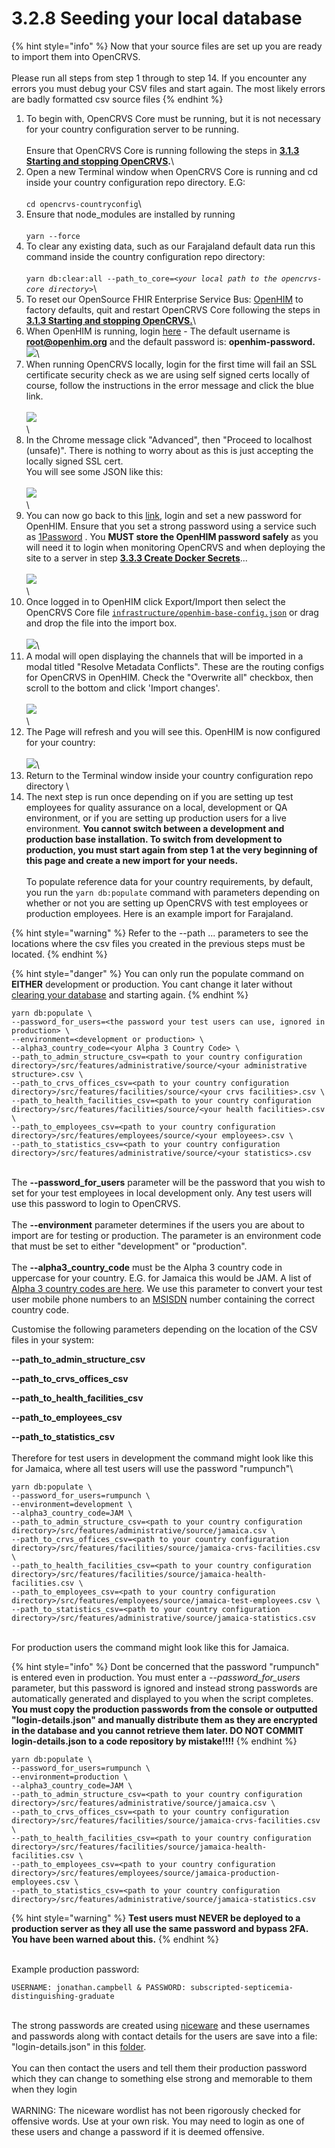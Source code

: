 # 3.2.8 Seeding your local database

{% hint style="info" %}
Now that your source files are set up you are ready to import them into OpenCRVS.\
\
Please run all steps from step 1 through to step 14. If you encounter any errors you must debug your CSV files and start again. The most likely errors are badly formatted csv source files
{% endhint %}

1. To begin with, OpenCRVS Core must be running, but it is not necessary for your country configuration server to be running.\
   \
   Ensure that OpenCRVS Core is running following the steps in [**3.1.3 Starting and stopping OpenCRVS**](../../3.1-set-up-a-development-environment/3.1.3-starting-and-stopping-opencrvs.md)**.**\\
2. Open a new Terminal window when OpenCRVS Core is running and cd inside your country configuration repo directory. E.G:\
   \
   `cd opencrvs-countryconfig`\\
3. Ensure that node\_modules are installed by running\
   \
   `yarn --force`
4. To clear any existing data, such as our Farajaland default data run this command inside the country configuration repo directory:\
   \
   `yarn db:clear:all --path_to_core=`_`<your local path to the opencrvs-core directory>`_\\
5. To reset our OpenSource FHIR Enterprise Service Bus: [OpenHIM](http://openhim.org/) to factory defaults, quit and restart OpenCRVS Core following the steps in [**3.1.3 Starting and stopping OpenCRVS.**](../../3.1-set-up-a-development-environment/3.1.3-starting-and-stopping-opencrvs.md)\\
6. When OpenHIM is running, login [here](http://localhost:8888) - The default username is **root@openhim.org** and the default password is: **openhim-password.**\
   ![](<../../../../.gitbook/assets/image (20).png>)\\
7. When running OpenCRVS locally, login for the first time will fail an SSL certificate security check as we are using self signed certs locally of course, follow the instructions in the error message and click the blue link.\
   \
   ![](<../../../../.gitbook/assets/image (8).png>)\
   \\
8. In the Chrome message click "Advanced", then "Proceed to localhost (unsafe)". There is nothing to worry about as this is just accepting the locally signed SSL cert.\
   You will see some JSON like this:\
   \
   ![](<../../../../.gitbook/assets/image (40).png>)\
   \\
9. You can now go back to this [link](http://localhost:8888/#!/login), login and set a new password for OpenHIM. Ensure that you set a strong password using a service such as [1Password](https://1password.com/) . You **MUST store the OpenHIM password safely** as you will need it to login when monitoring OpenCRVS and when deploying the site to a server in step [**3.3.3 Create Docker Secrets**](../../3.3-set-up-a-server-hosted-environment/3.3.3-provision-a-comms-gateway.md)...\
   \
   ![](<../../../../.gitbook/assets/image (3).png>)\
   \\
10. Once logged in to OpenHIM click Export/Import then select the OpenCRVS Core file [`infrastructure/openhim-base-config.json`](https://github.com/opencrvs/opencrvs-core/blob/master/infrastructure/openhim-base-config.json) or drag and drop the file into the import box.\
    \
    ![](<../../../../.gitbook/assets/image (46).png>)\\
11. A modal will open displaying the channels that will be imported in a modal titled "Resolve Metadata Conflicts". These are the routing configs for OpenCRVS in OpenHIM. Check the "Overwrite all" checkbox, then scroll to the bottom and click 'Import changes'.\
    \
    ![](../../../../.gitbook/assets/194044169-0449814f-5870-48d3-839e-bb425b806a55.png)\
    \\
12. The Page will refresh and you will see this. OpenHIM is now configured for your country:\
    \
    ![](<../../../../.gitbook/assets/image (12).png>)\\
13. Return to the Terminal window inside your country configuration repo directory \\
14. The next step is run once depending on if you are setting up test employees for quality assurance on a local, development or QA environment, or if you are setting up production users for a live environment. **You cannot switch between a development and production base installation. To switch from development to production, you must start again from step 1 at the very beginning of this page and create a new import for your needs.**\
    \
    To populate reference data for your country requirements, by default, you run the `yarn db:populate` command with parameters depending on whether or not you are setting up OpenCRVS with test employees or production employees. Here is an example import for Farajaland.

{% hint style="warning" %}
Refer to the --path ... parameters to see the locations where the csv files you created in the previous steps must be located.
{% endhint %}

{% hint style="danger" %}
You can only run the populate command on **EITHER** development or production. You cant change it later without [clearing your database](3.2.9-clearing-and-restoring-a-local-environment-to-factory-reset-data.md) and starting again.
{% endhint %}

```
yarn db:populate \
--password_for_users=<the password your test users can use, ignored in production> \
--environment=<development or production> \
--alpha3_country_code=<your Alpha 3 Country Code> \
--path_to_admin_structure_csv=<path to your country configuration directory>/src/features/administrative/source/<your administrative structure>.csv \
--path_to_crvs_offices_csv=<path to your country configuration directory>/src/features/facilities/source/<your crvs facilities>.csv \
--path_to_health_facilities_csv=<path to your country configuration directory>/src/features/facilities/source/<your health facilities>.csv \
--path_to_employees_csv=<path to your country configuration directory>/src/features/employees/source/<your employees>.csv \
--path_to_statistics_csv=<path to your country configuration directory>/src/features/administrative/source/<your statistics>.csv
```

\
The **--password\_for\_users** parameter will be the password that you wish to set for your test employees in local development only. Any test users will use this password to login to OpenCRVS.\
\
The **--environment** parameter determines if the users you are about to import are for testing or production. The parameter is an environment code that must be set to either "development" or "production".\
\
The **--alpha3\_country\_code** must be the Alpha 3 country code in uppercase for your country. E.G. for Jamaica this would be JAM. A list of [Alpha 3 country codes are here](https://www.iban.com/country-codes). We use this parameter to convert your test user mobile phone numbers to an [MSISDN](https://en.wikipedia.org/wiki/MSISDN) number containing the correct country code.

Customise the following parameters depending on the location of the CSV files in your system:

**--path\_to\_admin\_structure\_csv**

**--path\_to\_crvs\_offices\_csv**

**--path\_to\_health\_facilities\_csv**

**--path\_to\_employees\_csv**

**--path\_to\_statistics\_csv**\
\
Therefore for test users in development the command might look like this for Jamaica, where all test users will use the password "rumpunch"\\

```
yarn db:populate \
--password_for_users=rumpunch \
--environment=development \
--alpha3_country_code=JAM \
--path_to_admin_structure_csv=<path to your country configuration directory>/src/features/administrative/source/jamaica.csv \
--path_to_crvs_offices_csv=<path to your country configuration directory>/src/features/facilities/source/jamaica-crvs-facilities.csv \
--path_to_health_facilities_csv=<path to your country configuration directory>/src/features/facilities/source/jamaica-health-facilities.csv \
--path_to_employees_csv=<path to your country configuration directory>/src/features/employees/source/jamaica-test-employees.csv \
--path_to_statistics_csv=<path to your country configuration directory>/src/features/administrative/source/jamaica-statistics.csv
```

\
For production users the command might look like this for Jamaica.

{% hint style="info" %}
Dont be concerned that the password "rumpunch" is entered even in production. You must enter a _--password\_for\_users_ parameter, but this password is ignored and instead strong passwords are automatically generated and displayed to you when the script completes. **You must copy the production passwords from the console or outputted "login-details.json" and manually distribute them as they are encrypted in the database and you cannot retrieve them later. DO NOT COMMIT login-details.json to a code repository by mistake!!!!**
{% endhint %}

```
yarn db:populate \
--password_for_users=rumpunch \
--environment=production \
--alpha3_country_code=JAM \
--path_to_admin_structure_csv=<path to your country configuration directory>/src/features/administrative/source/jamaica.csv \
--path_to_crvs_offices_csv=<path to your country configuration directory>/src/features/facilities/source/jamaica-crvs-facilities.csv \
--path_to_health_facilities_csv=<path to your country configuration directory>/src/features/facilities/source/jamaica-health-facilities.csv \
--path_to_employees_csv=<path to your country configuration directory>/src/features/employees/source/jamaica-production-employees.csv \
--path_to_statistics_csv=<path to your country configuration directory>/src/features/administrative/source/jamaica-statistics.csv
```

{% hint style="warning" %}
**Test users must NEVER be deployed to a production server as they all use the same password and bypass 2FA. You have been warned about this.**
{% endhint %}

\
Example production password:

```
USERNAME: jonathan.campbell & PASSWORD: subscripted-septicemia-distinguishing-graduate
```

\
The strong passwords are created using [niceware](https://github.com/diracdeltas/niceware) and these usernames and passwords along with contact details for the users are save into a file: "login-details.json" in this [folder](https://github.com/opencrvs/opencrvs-countryconfig/master/src/features/employees/generated).\
\
You can then contact the users and tell them their production password which they can change to something else strong and memorable to them when they login\
\
WARNING: The niceware wordlist has not been rigorously checked for offensive words. Use at your own risk. You may need to login as one of these users and change a password if it is deemed offensive.
